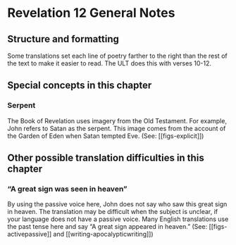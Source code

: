 # Revelation 12 General Notes
## Structure and formatting

Some translations set each line of poetry farther to the right than the rest of the text to make it easier to read. The ULT does this with verses 10-12.

## Special concepts in this chapter

### Serpent
The Book of Revelation uses imagery from the Old Testament. For example, John refers to Satan as the serpent. This image comes from the account of the Garden of Eden when Satan tempted Eve. (See: [[figs-explicit]])

## Other possible translation difficulties in this chapter

### “A great sign was seen in heaven”
By using the passive voice here, John does not say who saw this great sign in heaven. The translation may be difficult when the subject is unclear, if your language does not have a passive voice. Many English translations use the past tense here and say “A great sign appeared in heaven.” (See: [[figs-activepassive]] and [[writing-apocalypticwriting]])